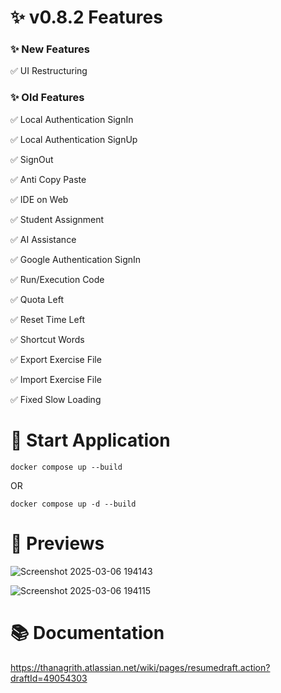# ✨ v0.8.2 Features

### ✨ New Features

✅ UI Restructuring

### ✨ Old Features

✅ Local Authentication SignIn

✅ Local Authentication SignUp

✅ SignOut

✅ Anti Copy Paste

✅ IDE on Web

✅ Student Assignment

✅ AI Assistance

✅ Google Authentication SignIn

✅ Run/Execution Code

✅ Quota Left

✅ Reset Time Left

✅ Shortcut Words

✅ Export Exercise File

✅ Import Exercise File

✅ Fixed Slow Loading

# 🚀 Start Application
```
docker compose up --build
```
OR
```
docker compose up -d --build
```
# 👀 Previews

![Screenshot 2025-03-06 194143](https://github.com/user-attachments/assets/8f7cb7dc-1a8c-4540-a5e5-8459c87be52f)

![Screenshot 2025-03-06 194115](https://github.com/user-attachments/assets/44c42255-5c5e-46a5-b61e-0841158a4ebc)


# 📚 Documentation
https://thanagrith.atlassian.net/wiki/pages/resumedraft.action?draftId=49054303
